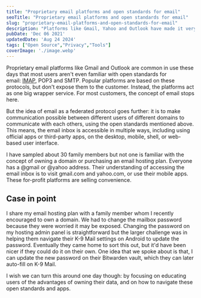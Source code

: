 ```yaml
---
title: "Proprietary email platforms and open standards for email"
seoTitle: "Proprietary email platforms and open standards for email"
slug: "proprietary-email-platforms-and-open-standards-for-email"
description: "Platforms like Gmail, Yahoo and Outlook have made it very easy to own and manage a mailbox, but I think we should be focusing on educating open standards."
pubDate: 'Dec 06 2021'
updatedDate: 'Aug 24 2024'
tags: ["Open Source","Privacy","Tools"]
coverImage: './image.webp'
---
```



Proprietary email platforms like Gmail and Outlook are common in use these days that most users aren't even familiar with open standards for email: [IMAP](https://datatracker.ietf.org/doc/html/rfc9051), POP3 and SMTP. Popular platforms are based on these protocols, but don't expose them to the customer. Instead, the platforms act as one big wrapper service. For most customers, the concept of email stops here.

But the idea of email as a federated protocol goes further: it is to make communication possible between different users of different domains to communicate with each others, using the open standards mentioned above. This means, the email inbox is accessible in multiple ways, including using official apps or third-party apps, on the desktop, mobile, shell, or web-based user interface.

I have sampled about 30 family members but not one is familiar with the concept of owning a domain or purchasing an email hosting plan. Everyone has a @gmail or @yahoo address. Their understanding of accessing the email inbox is to visit gmail.com and yahoo.com, or use their mobile apps. These for-profit platforms are selling convenience.

## Case in point

I share my email hosting plan with a family member whom I recently encouraged to own a domain. We had to change the mailbox password because they were worried it may be exposed. Changing the password on my hosting admin panel is straightforward but the larger challenge was in helping them navigate their K-9 Mail settings on Android to update the password. Eventually they came home to sort this out, but it'd have been nicer if they could do it on their own. One idea that we spoke about is that, I can update the new password on their Bitwarden vault, which they can later auto-fill on K-9 Mail.

I wish we can turn this around one day though: by focusing on educating users of the advantages of owning their data, and on how to navigate these open standards and apps.
